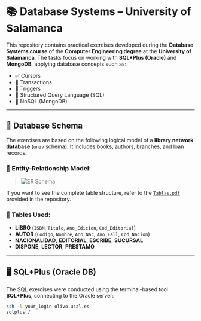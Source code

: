 # 📚 Database Systems – University of Salamanca

This repository contains practical exercises developed during the **Database Systems course** of the **Computer Engineering degree** at the **University of Salamanca**. The tasks focus on working with **SQL*Plus (Oracle)** and **MongoDB**, applying database concepts such as:

- ✅ Cursors
- 🔁 Transactions
- 🧠 Triggers
- 🧾 Structured Query Language (SQL)
- 🌱 NoSQL (MongoDB)

---

## 📘 Database Schema

The exercises are based on the following logical model of a **library network database** (`univ` schema). It includes books, authors, branches, and loan records.

### 🧩 Entity-Relationship Model:

> ![ER Schema](https://imgur.com/gallery/entity-relationship-sbd-3Z1UqMv)  

If you want to see the complete table structure, refer to the [`Tablas.pdf`](./Tablas.pdf) provided in the repository.

### 🔢 Tables Used:

- **LIBRO** (`ISBN`, `Titulo`, `Ano_Edicion`, `Cod_Editorial`)
- **AUTOR** (`Codigo`, `Nombre`, `Ano_Nac`, `Ano_Fall`, `Cod_Nacion`)
- **NACIONALIDAD**, **EDITORIAL**, **ESCRIBE**, **SUCURSAL**
- **DISPONE**, **LECTOR**, **PRESTAMO**

---

## 🖥️ SQL*Plus (Oracle DB)

The SQL exercises were conducted using the terminal-based tool **SQL\*Plus**, connecting to the Oracle server:

```bash
ssh -l your_login olivo.usal.es
sqlplus /
